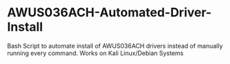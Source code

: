 # AWUS036ACH-Automated-Driver-Install
Bash Script to automate install of AWUS036ACH drivers instead of manually running every command. Works on Kali Linux/Debian Systems
